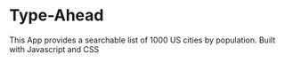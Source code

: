 # Type-Ahead
This App provides a searchable list of 1000 US cities by population.
Built with Javascript and CSS
